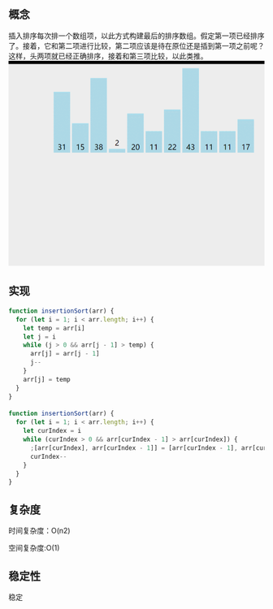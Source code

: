 ## 概念

插入排序每次排一个数组项，以此方式构建最后的排序数组。假定第一项已经排序了。接着，它和第二项进行比较，第二项应该是待在原位还是插到第一项之前呢？这样，头两项就已经正确排序，接着和第三项比较，以此类推。
![插入排序](./image/insertionSort.gif)

## 实现

```js
function insertionSort(arr) {
  for (let i = 1; i < arr.length; i++) {
    let temp = arr[i]
    let j = i
    while (j > 0 && arr[j - 1] > temp) {
      arr[j] = arr[j - 1]
      j--
    }
    arr[j] = temp
  }
}

function insertionSort(arr) {
  for (let i = 1; i < arr.length; i++) {
    let curIndex = i
    while (curIndex > 0 && arr[curIndex - 1] > arr[curIndex]) {
      ;[arr[curIndex], arr[curIndex - 1]] = [arr[curIndex - 1], arr[curIndex]]
      curIndex--
    }
  }
}
```
## 复杂度
时间复杂度：O(n2)

空间复杂度:O(1)

## 稳定性
稳定